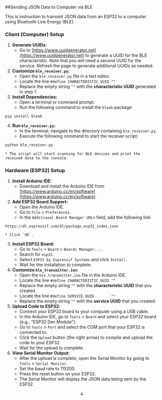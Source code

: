 ##Sending JSON Data to Computer via BLE

This is instruction to transmit JSON data from an ESP32 to a computer using Bluetooth Low Energy (BLE).

### Client (Computer) Setup

1. **Generate UUIDs:**
    * Go to [https://www.uuidgenerator.net](https://www.uuidgenerator.net) to generate a UUID for the BLE characteristic. Note that you will need a second UUID for the service. Refresh the page to generate additional UUIDs as needed.
2. **Customize `ble_receiver.py`:**
    * Open the `ble_receiver.py` file in a text editor.
    * Locate the line `#define CHARACTERISTIC_UUID ""`
    * Replace the empty string `""` with the **characteristic UUID** generated in step 1.
3. **Install Dependencies:**
    * Open a terminal or command prompt.
    * Run the following command to install the `bleak` package:

```bash
pip install bleak
```

4. **Run `ble_receiver.py`:**
    * In the terminal, navigate to the directory containing `ble_receiver.py`.
    * Execute the following command to start the receiver script:

```bash
python ble_receiver.py
```

    * The script will start scanning for BLE devices and print the received data to the console.

### Hardware (ESP32) Setup

1. **Install Arduino IDE:**
    * Download and install the Arduino IDE from [https://www.arduino.cc/en/software](https://www.arduino.cc/en/software).
2. **Add ESP32 Board Support:**
    * Open the Arduino IDE.
    * Go to `File` \> `Preferences`.
    * In the `Additional Board Manager URLs` field, add the following link:

```
https://dl.espressif.com/dl/package_esp32_index.json
```

    * Click `OK`.
3. **Install ESP32 Board:**
    * Go to `Tools` \> `Board` \> `Boards Manager...`.
    * Search for `esp32`.
    * Select `ESP32 by Espressif Systems` and click `Install`.
    * Wait for the installation to complete.
4. **Customize `ble_transmitter.ino`:**
    * Open the `ble_transmitter.ino` file in the Arduino IDE.
    * Locate the line `#define CHARACTERISTIC_UUID ""`
    * Replace the empty string `""` with the **characteristic UUID** that you created.
    * Locate the line `#define SERVICE_UUID        ""`
    * Replace the empty string `""` with the **service UUID** that you created.
5. **Upload Code to ESP32:**
    * Connect your ESP32 board to your computer using a USB cable.
    * In the Arduino IDE, go to `Tools` \> `Board` and select your ESP32 board (e.g., "ESP32 Dev Module").
    * Go to `Tools` \> `Port` and select the COM port that your ESP32 is connected to.
    * Click the `Upload` button (the right arrow) to compile and upload the code to your ESP32.
    * Wait for the upload to complete.
6. **View Serial Monitor Output:**
    * After the upload is complete, open the Serial Monitor by going to `Tools` \> `Serial Monitor`.
    * Set the baud rate to 115200.
    * Press the reset button on your ESP32.
    * The Serial Monitor will display the JSON data being sent by the ESP32.

<div style="text-align: center">⁂</div>
